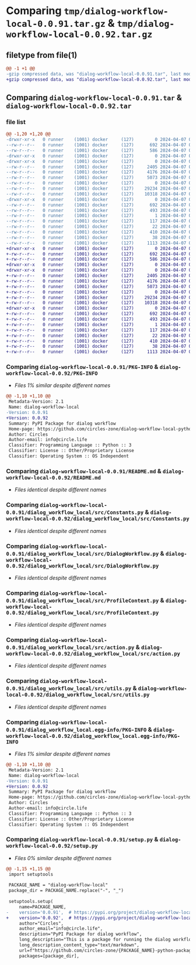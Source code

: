 # Comparing `tmp/dialog-workflow-local-0.0.91.tar.gz` & `tmp/dialog-workflow-local-0.0.92.tar.gz`

## filetype from file(1)

```diff
@@ -1 +1 @@
-gzip compressed data, was "dialog-workflow-local-0.0.91.tar", last modified: Sun Apr  7 04:15:30 2024, max compression
+gzip compressed data, was "dialog-workflow-local-0.0.92.tar", last modified: Sun Apr  7 04:59:33 2024, max compression
```

## Comparing `dialog-workflow-local-0.0.91.tar` & `dialog-workflow-local-0.0.92.tar`

### file list

```diff
@@ -1,20 +1,20 @@
-drwxr-xr-x   0 runner    (1001) docker     (127)        0 2024-04-07 04:15:30.655169 dialog-workflow-local-0.0.91/
--rw-r--r--   0 runner    (1001) docker     (127)      692 2024-04-07 04:15:30.655169 dialog-workflow-local-0.0.91/PKG-INFO
--rw-r--r--   0 runner    (1001) docker     (127)      586 2024-04-07 04:14:56.000000 dialog-workflow-local-0.0.91/README.md
-drwxr-xr-x   0 runner    (1001) docker     (127)        0 2024-04-07 04:15:30.651169 dialog-workflow-local-0.0.91/dialog_workflow_local/
-drwxr-xr-x   0 runner    (1001) docker     (127)        0 2024-04-07 04:15:30.655169 dialog-workflow-local-0.0.91/dialog_workflow_local/src/
--rw-r--r--   0 runner    (1001) docker     (127)     2405 2024-04-07 04:14:56.000000 dialog-workflow-local-0.0.91/dialog_workflow_local/src/Constants.py
--rw-r--r--   0 runner    (1001) docker     (127)     4176 2024-04-07 04:14:56.000000 dialog-workflow-local-0.0.91/dialog_workflow_local/src/DialogWorkflow.py
--rw-r--r--   0 runner    (1001) docker     (127)     5073 2024-04-07 04:14:56.000000 dialog-workflow-local-0.0.91/dialog_workflow_local/src/ProfileContext.py
--rw-r--r--   0 runner    (1001) docker     (127)        0 2024-04-07 04:14:56.000000 dialog-workflow-local-0.0.91/dialog_workflow_local/src/__init__.py
--rw-r--r--   0 runner    (1001) docker     (127)    29234 2024-04-07 04:14:56.000000 dialog-workflow-local-0.0.91/dialog_workflow_local/src/action.py
--rw-r--r--   0 runner    (1001) docker     (127)    10318 2024-04-07 04:14:56.000000 dialog-workflow-local-0.0.91/dialog_workflow_local/src/utils.py
-drwxr-xr-x   0 runner    (1001) docker     (127)        0 2024-04-07 04:15:30.655169 dialog-workflow-local-0.0.91/dialog_workflow_local.egg-info/
--rw-r--r--   0 runner    (1001) docker     (127)      692 2024-04-07 04:15:30.000000 dialog-workflow-local-0.0.91/dialog_workflow_local.egg-info/PKG-INFO
--rw-r--r--   0 runner    (1001) docker     (127)      493 2024-04-07 04:15:30.000000 dialog-workflow-local-0.0.91/dialog_workflow_local.egg-info/SOURCES.txt
--rw-r--r--   0 runner    (1001) docker     (127)        1 2024-04-07 04:15:30.000000 dialog-workflow-local-0.0.91/dialog_workflow_local.egg-info/dependency_links.txt
--rw-r--r--   0 runner    (1001) docker     (127)      117 2024-04-07 04:15:30.000000 dialog-workflow-local-0.0.91/dialog_workflow_local.egg-info/requires.txt
--rw-r--r--   0 runner    (1001) docker     (127)       22 2024-04-07 04:15:30.000000 dialog-workflow-local-0.0.91/dialog_workflow_local.egg-info/top_level.txt
--rw-r--r--   0 runner    (1001) docker     (127)      410 2024-04-07 04:14:56.000000 dialog-workflow-local-0.0.91/pyproject.toml
--rw-r--r--   0 runner    (1001) docker     (127)       38 2024-04-07 04:15:30.655169 dialog-workflow-local-0.0.91/setup.cfg
--rw-r--r--   0 runner    (1001) docker     (127)     1113 2024-04-07 04:14:56.000000 dialog-workflow-local-0.0.91/setup.py
+drwxr-xr-x   0 runner    (1001) docker     (127)        0 2024-04-07 04:59:33.930787 dialog-workflow-local-0.0.92/
+-rw-r--r--   0 runner    (1001) docker     (127)      692 2024-04-07 04:59:33.930787 dialog-workflow-local-0.0.92/PKG-INFO
+-rw-r--r--   0 runner    (1001) docker     (127)      586 2024-04-07 04:59:07.000000 dialog-workflow-local-0.0.92/README.md
+drwxr-xr-x   0 runner    (1001) docker     (127)        0 2024-04-07 04:59:33.926787 dialog-workflow-local-0.0.92/dialog_workflow_local/
+drwxr-xr-x   0 runner    (1001) docker     (127)        0 2024-04-07 04:59:33.930787 dialog-workflow-local-0.0.92/dialog_workflow_local/src/
+-rw-r--r--   0 runner    (1001) docker     (127)     2405 2024-04-07 04:59:07.000000 dialog-workflow-local-0.0.92/dialog_workflow_local/src/Constants.py
+-rw-r--r--   0 runner    (1001) docker     (127)     4176 2024-04-07 04:59:07.000000 dialog-workflow-local-0.0.92/dialog_workflow_local/src/DialogWorkflow.py
+-rw-r--r--   0 runner    (1001) docker     (127)     5073 2024-04-07 04:59:07.000000 dialog-workflow-local-0.0.92/dialog_workflow_local/src/ProfileContext.py
+-rw-r--r--   0 runner    (1001) docker     (127)        0 2024-04-07 04:59:07.000000 dialog-workflow-local-0.0.92/dialog_workflow_local/src/__init__.py
+-rw-r--r--   0 runner    (1001) docker     (127)    29234 2024-04-07 04:59:07.000000 dialog-workflow-local-0.0.92/dialog_workflow_local/src/action.py
+-rw-r--r--   0 runner    (1001) docker     (127)    10318 2024-04-07 04:59:07.000000 dialog-workflow-local-0.0.92/dialog_workflow_local/src/utils.py
+drwxr-xr-x   0 runner    (1001) docker     (127)        0 2024-04-07 04:59:33.930787 dialog-workflow-local-0.0.92/dialog_workflow_local.egg-info/
+-rw-r--r--   0 runner    (1001) docker     (127)      692 2024-04-07 04:59:33.000000 dialog-workflow-local-0.0.92/dialog_workflow_local.egg-info/PKG-INFO
+-rw-r--r--   0 runner    (1001) docker     (127)      493 2024-04-07 04:59:33.000000 dialog-workflow-local-0.0.92/dialog_workflow_local.egg-info/SOURCES.txt
+-rw-r--r--   0 runner    (1001) docker     (127)        1 2024-04-07 04:59:33.000000 dialog-workflow-local-0.0.92/dialog_workflow_local.egg-info/dependency_links.txt
+-rw-r--r--   0 runner    (1001) docker     (127)      117 2024-04-07 04:59:33.000000 dialog-workflow-local-0.0.92/dialog_workflow_local.egg-info/requires.txt
+-rw-r--r--   0 runner    (1001) docker     (127)       22 2024-04-07 04:59:33.000000 dialog-workflow-local-0.0.92/dialog_workflow_local.egg-info/top_level.txt
+-rw-r--r--   0 runner    (1001) docker     (127)      410 2024-04-07 04:59:07.000000 dialog-workflow-local-0.0.92/pyproject.toml
+-rw-r--r--   0 runner    (1001) docker     (127)       38 2024-04-07 04:59:33.930787 dialog-workflow-local-0.0.92/setup.cfg
+-rw-r--r--   0 runner    (1001) docker     (127)     1113 2024-04-07 04:59:07.000000 dialog-workflow-local-0.0.92/setup.py
```

### Comparing `dialog-workflow-local-0.0.91/PKG-INFO` & `dialog-workflow-local-0.0.92/PKG-INFO`

 * *Files 1% similar despite different names*

```diff
@@ -1,10 +1,10 @@
 Metadata-Version: 2.1
 Name: dialog-workflow-local
-Version: 0.0.91
+Version: 0.0.92
 Summary: PyPI Package for dialog workflow
 Home-page: https://github.com/circles-zone/dialog-workflow-local-python-package
 Author: Circles
 Author-email: info@circle.life
 Classifier: Programming Language :: Python :: 3
 Classifier: License :: Other/Proprietary License
 Classifier: Operating System :: OS Independent
```

### Comparing `dialog-workflow-local-0.0.91/README.md` & `dialog-workflow-local-0.0.92/README.md`

 * *Files identical despite different names*

### Comparing `dialog-workflow-local-0.0.91/dialog_workflow_local/src/Constants.py` & `dialog-workflow-local-0.0.92/dialog_workflow_local/src/Constants.py`

 * *Files identical despite different names*

### Comparing `dialog-workflow-local-0.0.91/dialog_workflow_local/src/DialogWorkflow.py` & `dialog-workflow-local-0.0.92/dialog_workflow_local/src/DialogWorkflow.py`

 * *Files identical despite different names*

### Comparing `dialog-workflow-local-0.0.91/dialog_workflow_local/src/ProfileContext.py` & `dialog-workflow-local-0.0.92/dialog_workflow_local/src/ProfileContext.py`

 * *Files identical despite different names*

### Comparing `dialog-workflow-local-0.0.91/dialog_workflow_local/src/action.py` & `dialog-workflow-local-0.0.92/dialog_workflow_local/src/action.py`

 * *Files identical despite different names*

### Comparing `dialog-workflow-local-0.0.91/dialog_workflow_local/src/utils.py` & `dialog-workflow-local-0.0.92/dialog_workflow_local/src/utils.py`

 * *Files identical despite different names*

### Comparing `dialog-workflow-local-0.0.91/dialog_workflow_local.egg-info/PKG-INFO` & `dialog-workflow-local-0.0.92/dialog_workflow_local.egg-info/PKG-INFO`

 * *Files 1% similar despite different names*

```diff
@@ -1,10 +1,10 @@
 Metadata-Version: 2.1
 Name: dialog-workflow-local
-Version: 0.0.91
+Version: 0.0.92
 Summary: PyPI Package for dialog workflow
 Home-page: https://github.com/circles-zone/dialog-workflow-local-python-package
 Author: Circles
 Author-email: info@circle.life
 Classifier: Programming Language :: Python :: 3
 Classifier: License :: Other/Proprietary License
 Classifier: Operating System :: OS Independent
```

### Comparing `dialog-workflow-local-0.0.91/setup.py` & `dialog-workflow-local-0.0.92/setup.py`

 * *Files 0% similar despite different names*

```diff
@@ -1,15 +1,15 @@
 import setuptools
 
 PACKAGE_NAME = "dialog-workflow-local"
 package_dir = PACKAGE_NAME.replace("-", "_")
 
 setuptools.setup(
     name=PACKAGE_NAME,
-    version='0.0.91',  # https://pypi.org/project/dialog-workflow-local/
+    version='0.0.92',  # https://pypi.org/project/dialog-workflow-local/
     author="Circles",
     author_email="info@circle.life",
     description="PyPI Package for dialog workflow",
     long_description="This is a package for running the dialog workflow",
     long_description_content_type="text/markdown",
     url=f"https://github.com/circles-zone/{PACKAGE_NAME}-python-package",
     packages=[package_dir],
```


